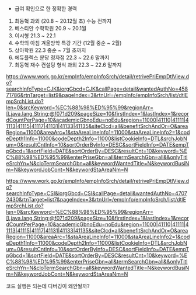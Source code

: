 - 급여 확인으로 한 정확한 경력
1. 최동혁 과외 (20.8 ~ 20.12월 초) 수능 전까지
2. 베스티안 수학학원 20.9 ~ 20.1월
3. 이시형 21.3 ~ 22.1
4. 수학의 아침 겨울방학 특강 기간 (12월 중순 ~ 2월)
5. 상아학원 22.3 중순 ~ 7월 초까지
6. 에듀플렉스 분당 정자점 22.3 ~ 22.6 말까지
7. 최동혁 재수 컨설팅 형식 과외 22.3 ~ 22.6 말까지


https://www.work.go.kr/empInfo/empInfoSrch/detail/retrivePriEmpDtlView.do?searchInfoType=CJK&iorgGbcd=CJK&callPage=detail&wantedAuthNo=45871786&rtnTarget=list9&pageIndex=3&rtnUrl=/empInfo/empInfoSrch/list/dtlEmpSrchList.do?len=0&srcKeyword=%EC%88%98%ED%95%99&regionArr=[Ljava.lang.String;@f071d209&pageSize=10&firstIndex=1&lastIndex=1&recordCountPerPage=10&academicGbnoEdu=noEdu&region=11000|41110|41111|41113|41115|41117|41131|41133|41135&siteClcd=all&benefitSrchAndOr=O&areaRegion=11000&areaArc=1&staAreaLineInfo1=11000&staAreaLineInfo2=1&codeDepth1Info=11000&codeDepth2Info=11000&listCookieInfo=DTL&srchJobNum=0&resultCntInfo=10&sortOrderByInfo=DESC&sortFieldInfo=DATE&empTpGbcd=1&sortField=DATE&sortOrderBy=DESC&resultCnt=10&keyword=%EC%88%98%ED%95%99&enterPriseGbn=all&termSearchGbn=all&&onlyTitleSrchYn=N&cloTermSearchGbn=all&keywordWantedTitle=N&keywordBusiNm=N&keywordJobCont=N&keywordStaAreaNm=N

https://www.work.go.kr/empInfo/empInfoSrch/detail/retrivePriEmpDtlView.do?searchInfoType=CSI&iorgGbcd=CSI&callPage=detail&wantedAuthNo=47072430&rtnTarget=list7&pageIndex=3&rtnUrl=/empInfo/empInfoSrch/list/dtlEmpSrchList.do?len=0&srcKeyword=%EC%88%98%ED%95%99&regionArr=[Ljava.lang.String;@f071d209&pageSize=10&firstIndex=1&lastIndex=1&recordCountPerPage=10&academicGbnoEdu=noEdu&region=11000|41110|41111|41113|41115|41117|41131|41133|41135&siteClcd=all&benefitSrchAndOr=O&areaRegion=11000&areaArc=1&staAreaLineInfo1=11000&staAreaLineInfo2=1&codeDepth1Info=11000&codeDepth2Info=11000&listCookieInfo=DTL&srchJobNum=0&resultCntInfo=10&sortOrderByInfo=DESC&sortFieldInfo=DATE&empTpGbcd=1&sortField=DATE&sortOrderBy=DESC&resultCnt=10&keyword=%EC%88%98%ED%95%99&enterPriseGbn=all&termSearchGbn=all&&onlyTitleSrchYn=N&cloTermSearchGbn=all&keywordWantedTitle=N&keywordBusiNm=N&keywordJobCont=N&keywordStaAreaNm=N



코드 실행은 되는데 디버깅이 왜안될까?